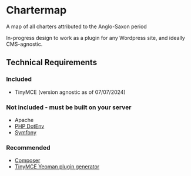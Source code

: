 # Chartermap

A map of all charters attributed to the Anglo-Saxon period

In-progress design to work as a plugin for any Wordpress site, and ideally CMS-agnostic.

## Technical Requirements

### Included
- TinyMCE (version agnostic as of 07/07/2024)
### Not included - must be built on your server
- Apache
- [PHP DotEnv](https://github.com/vlucas/phpdotenv)
- [Symfony](https://github.com/symfony/symfony)
### Recommended
- [Composer](https://getcomposer.org/)
- [TinyMCE Yeoman plugin generator](https://www.tiny.cloud/docs/tinymce/latest/yeoman-generator/)
